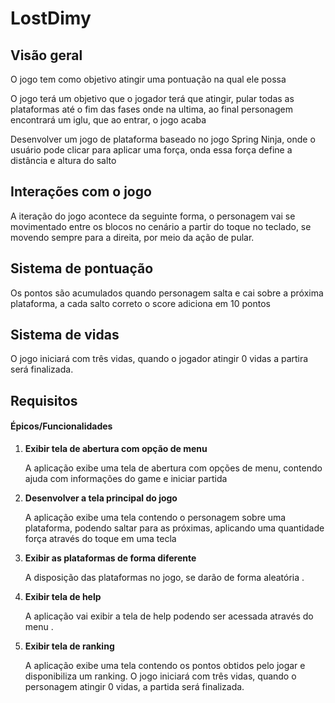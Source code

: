 # LostDimy

## Visão geral

O jogo tem como objetivo atingir uma pontuação na qual ele possa  

O jogo terá um objetivo que o jogador terá que atingir, pular todas as plataformas até o fim das fases onde na ultima,   ao final personagem encontrará um
iglu, que ao entrar, o jogo acaba

Desenvolver um jogo de plataforma baseado no jogo Spring Ninja, onde o usuário pode clicar para aplicar uma força, onda essa força define a distância e altura do salto

## Interações com o jogo

A iteração do jogo acontece da seguinte forma, o personagem vai se movimentado entre os blocos no cenário a partir do toque no teclado, se movendo sempre para a direita, por meio da ação de pular. 

## Sistema de pontuação

Os pontos são acumulados quando personagem salta e cai sobre a próxima plataforma, a cada salto correto o score adiciona em 10 pontos

## Sistema de vidas


O jogo iniciará com três vidas, quando o jogador atingir 0 vidas a partira será finalizada.

## Requisitos

#### Épicos/Funcionalidades

1. **Exibir tela de abertura com opção de menu**

   A aplicação exibe uma tela de abertura com opções de menu, contendo ajuda com  informações do game e iniciar partida

2. **Desenvolver  a tela principal do jogo**

   A aplicação exibe uma tela contendo o personagem sobre uma plataforma, podendo saltar para as próximas, aplicando uma quantidade força através do toque em uma tecla  

3. **Exibir as plataformas de forma diferente**

   A disposição das plataformas no jogo, se darão de forma aleatória .

4. **Exibir tela de help**

   A aplicação vai exibir a tela de help podendo ser acessada através do menu .

5. **Exibir tela de ranking**

   A aplicação exibe uma tela contendo os pontos obtidos pelo jogar e disponibiliza um ranking.
O jogo iniciará com três vidas, quando o personagem atingir 0 vidas, a partida será finalizada.

